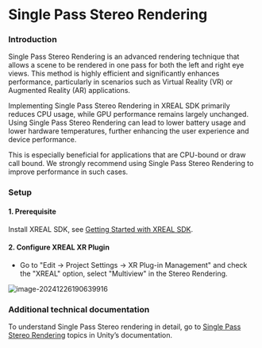# Single Pass Stereo Rendering

### Introduction

Single Pass Stereo Rendering is an advanced rendering technique that allows a scene to be rendered in one pass for both the left and right eye views. This method is highly efficient and significantly enhances performance, particularly in scenarios such as Virtual Reality (VR) or Augmented Reality (AR) applications.

Implementing Single Pass Stereo Rendering in XREAL SDK primarily reduces CPU usage, while GPU performance remains largely unchanged. Using Single Pass Stereo Rendering can lead to lower battery usage and lower hardware temperatures, further enhancing the user experience and device performance.

This is especially beneficial for applications that are CPU-bound or draw call bound. We strongly recommend using Single Pass Stereo Rendering to improve performance in such cases.

### Setup

#### 1. Prerequisite

Install XREAL SDK, see [Getting Started with XREAL SDK](../01_Getting%20Started%20with%20XREAL%20SDK.md).

#### 2. Configure XREAL XR Plugin

- Go to "Edit -> Project Settings -> XR Plug-in Management" and check the "XREAL" option, select "Multiview" in the Stereo Rendering.

![image-20241226190639916](https://pub-8dffc52979c34362aa2dbe3a43f0792a.r2.dev/image-20241226190639916.png)

### Additional technical documentation

To understand Single Pass Stereo rendering in detail, go to [Single Pass Stereo Rendering](https://docs.unity3d.com/Manual/SinglePassStereoRendering.html) topics in Unity’s documentation.

